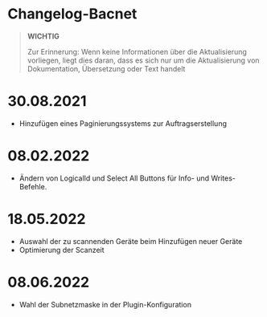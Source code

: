 # Changelog-Bacnet


>**WICHTIG**
>
>Zur Erinnerung: Wenn keine Informationen über die Aktualisierung vorliegen, liegt dies daran, dass es sich nur um die Aktualisierung von Dokumentation, Übersetzung oder Text handelt

# 30.08.2021

- Hinzufügen eines Paginierungssystems zur Auftragserstellung


# 08.02.2022

- Ändern von LogicalId und Select All Buttons für Info- und Writes-Befehle.


# 18.05.2022

- Auswahl der zu scannenden Geräte beim Hinzufügen neuer Geräte
- Optimierung der Scanzeit


# 08.06.2022

- Wahl der Subnetzmaske in der Plugin-Konfiguration
